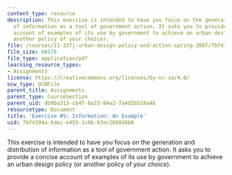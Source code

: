 ```yaml
---
content_type: resource
description: This exercise is intended to have you focus on the generation and distribution
  of information as a tool of government action. It asks you to provide a concise
  account of examples of its use by government to achieve an urban design policy (or
  another policy of your choice).
file: /courses/11-337j-urban-design-policy-and-action-spring-2007/7bf4194a5dece4551c6667ec2bb856b0_exercise5.pdf
file_size: 60176
file_type: application/pdf
learning_resource_types:
- Assignments
license: https://creativecommons.org/licenses/by-nc-sa/4.0/
ocw_type: OCWFile
parent_title: Assignments
parent_type: CourseSection
parent_uid: db9ba313-cb4f-8a15-84a2-7a4d2b518a46
resourcetype: Document
title: 'Exercise #5: Information: An Example'
uid: 7bf4194a-5dec-e455-1c66-67ec2bb856b0
---
```

This exercise is intended to have you focus on the generation and distribution of information as a tool of government action. It asks you to provide a concise account of examples of its use by government to achieve an urban design policy (or another policy of your choice).